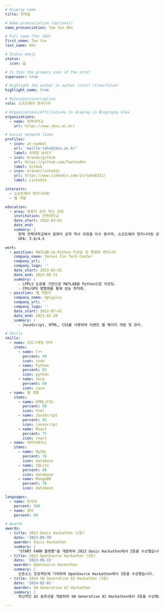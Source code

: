 ```yaml
---
# Display name
title: 안태윤

# Name pronunciation (optional)
name_pronunciation: Tae Yun Ahn

# Full name (for SEO)
first_name: Tae Yun
last_name: Ahn

# Status emoji
status:
  icon: 💻

# Is this the primary user of the site?
superuser: true

# Highlight the author in author lists? (true/false)
highlight_name: true

# Role/position/tagline
role: 소프트웨어 엔지니어

# Organizations/Affiliations to display in Biography blox
organizations:
  - name: 전북대학교
    url: https://www.jbnu.ac.kr/

# Social network links
profiles:
  - icon: at-symbol
    url: 'mailto:tahn@jbnu.ac.kr'
    label: 이메일 보내기
  - icon: brands/github
    url: https://github.com/TaeYunAhn
    label: GitHub
  - icon: brands/linkedin
    url: https://www.linkedin.com/in/tahn0321/
    label: LinkedIn

interests:
  - 소프트웨어 엔지니어링
  - 웹 개발

education:
  - area: 컴퓨터 공학 학사 과정
    institution: 전북대학교
    date_start: 2022-03-01
    date_end: 
    summary: |
      현재 전북대학교에서 컴퓨터 공학 학사 과정을 이수 중이며, 소프트웨어 엔지니어링 관련 과목을 집중적으로 공부하고 있습니다. 인턴십, 해커톤, 멘토링 활동에도 적극 참여하고 있습니다.
      GPA: 3.8/4.5

work:
  - position: MATLAB-to-Python 리코딩 및 병렬화 엔지니어
    company_name: Yonsei Fin Tech Center
    company_url: ''
    company_logo: ''
    date_start: 2023-02-01
    date_end: 2023-08-31
    summary: |
      - LPPLS 논문을 기반으로 MATLAB을 Python으로 리코딩.
      - CPU/GPU 병렬화를 통해 성능 최적화.
  - position: 웹 개발자
    company_name: UpCyplus
    company_url: ''
    company_logo: ''
    date_start: 2022-07-01
    date_end: 2023-02-28
    summary: |
      - JavaScript, HTML, CSS를 사용하여 이벤트 웹 페이지 개발 및 관리.

# Skills
skills:
  - name: 프로그래밍 언어
    items:
      - name: C++
        percent: 90
        icon: code
      - name: Python
        percent: 85
        icon: python
      - name: Java
        percent: 80
        icon: java
  - name: 웹 개발
    items:
      - name: HTML/CSS
        percent: 90
        icon: html
      - name: JavaScript
        percent: 85
        icon: javascript
      - name: React
        percent: 75
        icon: react
  - name: 데이터베이스
    items:
      - name: MySQL
        percent: 70
        icon: database
      - name: SQLite
        percent: 80
        icon: database
      - name: MongoDB
        percent: 70
        icon: database

languages:
  - name: 한국어
    percent: 100
  - name: 영어
    percent: 80

# Awards
awards:
  - title: 2023 Oasis Hackathon (2등)
    date: '2023-08-30'
    awarder: Oasis Hackathon
    summary: |
      "START FARM 플랫폼"을 개발하여 2023 Oasis Hackathon에서 2등을 수상했습니다.
  - title: 2023 OpenSource Hackathon (3등)
    date: '2023-06-15'
    awarder: OpenSource Hackathon
    summary: |
      오픈소스 프로젝트에 기여하여 OpenSource Hackathon에서 3등을 수상했습니다.
  - title: 2024 SW Generative AI Hackathon (3등)
    date: '2024-02-01'
    awarder: SW Generative AI Hackathon
    summary: |
      혁신적인 AI 솔루션을 개발하여 SW Generative AI Hackathon에서 3등을 수상했습니다.

---
```

